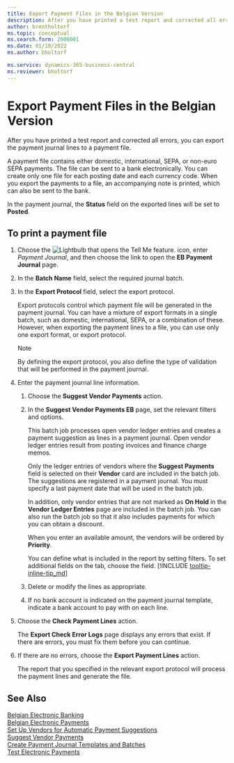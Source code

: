 ```yaml
---
title: Export Payment Files in the Belgian Version
description: After you have printed a test report and corrected all errors, you can print the payment journal lines to a payment file in the Belgian Version of Business Central.
author: brentholtorf
ms.topic: conceptual
ms.search.form: 2000001
ms.date: 01/10/2022
ms.author: bholtorf

ms.service: dynamics-365-business-central
ms.reviewer: bholtorf
---
```

# Export Payment Files in the Belgian Version

After you have printed a test report and corrected all errors, you can export the payment journal lines to a payment file.  

A payment file contains either domestic, international, SEPA, or non-euro SEPA payments. The file can be sent to a bank electronically. You can create only one file for each posting date and each currency code. When you export the payments to a file, an accompanying note is printed, which can also be sent to the bank.  

In the payment journal, the **Status** field on the exported lines will be set to **Posted**.  

## To print a payment file  

1. Choose the ![Lightbulb that opens the Tell Me feature.](../../media/ui-search/search_small.png "Tell me what you want to do") icon, enter *Payment Journal*, and then choose the link to open the **EB Payment Journal** page.  
2. In the **Batch Name** field, select the required journal batch.  
3. In the **Export Protocol** field, select the export protocol.  

    Export protocols control which payment file will be generated in the payment journal. You can have a mixture of export formats in a single batch, such as domestic, international, SEPA, or a combination of these. However, when exporting the payment lines to a file, you can use only one export format, or export protocol.  

    > [!NOTE]
    > By defining the export protocol, you also define the type of validation that will be performed in the payment journal.
4. Enter the payment journal line information.

    1. Choose the **Suggest Vendor Payments** action.
    2. In the **Suggest Vendor Payments EB** page, set the relevant filters and options.

        This batch job processes open vendor ledger entries and creates a payment suggestion as lines in a payment journal. Open vendor ledger entries result from posting invoices and finance charge memos.

        Only the ledger entries of vendors where the **Suggest Payments** field is selected on their **Vendor** card are included in the batch job. The suggestions are registered in a payment journal. You must specify a last payment date that will be used in the batch job.

        In addition, only vendor entries that are not marked as **On Hold** in the **Vendor Ledger Entries** page are included in the batch job. You can also run the batch job so that it also includes payments for which you can obtain a discount.

        When you enter an available amount, the vendors will be ordered by **Priority**.

        You can define what is included in the report by setting filters. To set additional fields on the tab, choose the field. [!INCLUDE [tooltip-inline-tip_md](../../includes/tooltip-inline-tip_md.md)]
    3. Delete or modify the lines as appropriate.
    4. If no bank account is indicated on the payment journal template, indicate a bank account to pay with on each line.
5. Choose the **Check Payment Lines** action.

    The **Export Check Error Logs** page displays any errors that exist. If there are errors, you must fix them before you can continue.

6. If there are no errors, choose the **Export Payment Lines** action.  

    The report that you specified in the relevant export protocol will process the payment lines and generate the file.  

## See Also

[Belgian Electronic Banking](belgian-electronic-banking.md)  
[Belgian Electronic Payments](belgian-electronic-payments.md)  
[Set Up Vendors for Automatic Payment Suggestions](how-to-set-up-vendors-for-automatic-payment-suggestions.md)  
[Suggest Vendor Payments](../../payables-how-suggest-vendor-payments.md)  
[Create Payment Journal Templates and Batches](how-to-create-payment-journal-templates-and-batches.md)  
[Test Electronic Payments](how-to-test-electronic-payments.md)  
